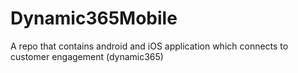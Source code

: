 # Dynamic365Mobile
A repo that contains android and iOS application which connects to customer engagement (dynamic365)
